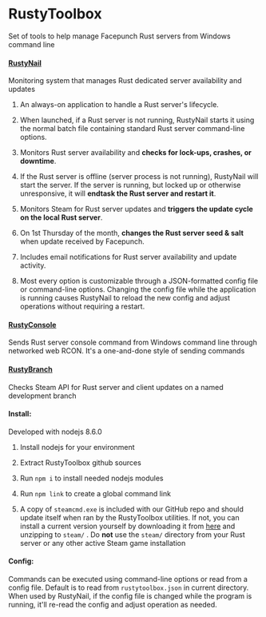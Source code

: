 # RustyToolbox

Set of tools to help manage Facepunch Rust servers from Windows command line

#### [RustyNail](rustynail/)
Monitoring system that manages Rust dedicated server availability and updates

1. An always-on application to handle a Rust server's lifecycle.

2. When launched, if a Rust server is not running, RustyNail starts it using the normal batch file containing standard Rust server command-line options.

3. Monitors Rust server availability and <b>checks for lock-ups, crashes, or downtime</b>.

4. If the Rust server is offline (server process is not running), RustyNail will start the server. If the server is running, but locked up or otherwise unresponsive, it will <b>endtask the Rust server and restart it</b>.

5. Monitors Steam for Rust server updates and <b>triggers the update cycle on the local Rust server</b>.

6. On 1st Thursday of the month, <b>changes the Rust server seed & salt</b> when update received by Facepunch.

7. Includes email notifications for Rust server availability and update activity.

8. Most every option is customizable through a JSON-formatted config file or command-line options. Changing the config file while the application is running causes RustyNail to reload the new config and adjust operations without requiring a restart.

#### [RustyConsole](rustyconsole/)
Sends Rust server console command from Windows command line through networked web RCON. It's a one-and-done style of sending commands

#### [RustyBranch](rustybranch/)
Checks Steam API for Rust server and client updates on a named development branch

#### Install:

Developed with nodejs 8.6.0

1. Install nodejs for your environment

2. Extract RustyToolbox github sources

3. Run `npm i` to install needed nodejs modules

4. Run `npm link` to create a global command link

5. A copy of `steamcmd.exe` is included with our GitHub repo and should update itself when ran by the RustyToolbox utilities. If not, you can install a current version yourself by downloading it from [here](https://steamcdn-a.akamaihd.net/client/installer/steamcmd.zip) and unzipping to `steam/` . Do <b>not</b> use the `steam/` directory from your Rust server or any other active Steam game installation

#### Config:

Commands can be executed using command-line options or read from a config file. Default is to read from `rustytoolbox.json` in current directory. When used by RustyNail, if the config file is changed while the program is running, it'll re-read the config and adjust operation as needed.
